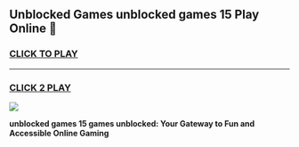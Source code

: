 
## Unblocked Games unblocked games 15 Play Online 👋
<h3>
<a href="https://news.freeplayer.one?title=unblocked_games_15&ref=17F">CLICK TO PLAY</a></h3>
<hr>

<h3>
<a href="https://news.freeplayer.one?title=unblocked_games_15&ref=17F">CLICK 2 PLAY</a>
  
</h3>

<a href="https://news.freeplayer.one?title=unblocked_games_15&ref=17F/"><img src="https://clearcache.store/games.png"></a>


**unblocked games 15 games unblocked: Your Gateway to Fun and Accessible Online Gaming**
